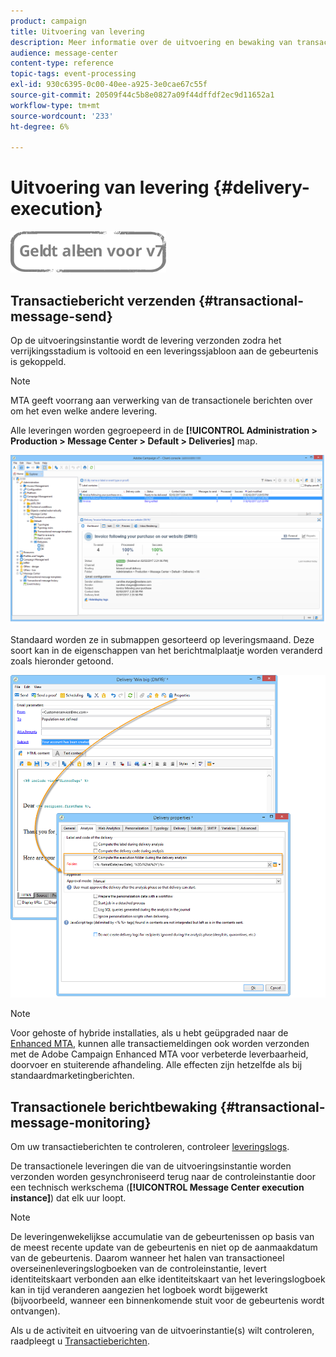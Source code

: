 ```yaml
---
product: campaign
title: Uitvoering van levering
description: Meer informatie over de uitvoering en bewaking van transactieberichten.
audience: message-center
content-type: reference
topic-tags: event-processing
exl-id: 930c6395-0c00-40ee-a925-3e0cae67c55f
source-git-commit: 20509f44c5b8e0827a09f44dffdf2ec9d11652a1
workflow-type: tm+mt
source-wordcount: '233'
ht-degree: 6%

---
```


# Uitvoering van levering {#delivery-execution}

![](../../assets/v7-only.svg)

## Transactiebericht verzenden {#transactional-message-send}

Op de uitvoeringsinstantie wordt de levering verzonden zodra het verrijkingsstadium is voltooid en een leveringssjabloon aan de gebeurtenis is gekoppeld.

>[!NOTE]
>
>MTA geeft voorrang aan verwerking van de transactionele berichten over om het even welke andere levering.

Alle leveringen worden gegroepeerd in de **[!UICONTROL Administration > Production > Message Center > Default > Deliveries]** map.

![](assets/messagecenter_deliveries_execinstances_001.png)

Standaard worden ze in submappen gesorteerd op leveringsmaand. Deze soort kan in de eigenschappen van het berichtmalplaatje worden veranderd zoals hieronder getoond.

![](assets/messagecenter_deliveries_properties_001.png)

>[!NOTE]
>
>Voor gehoste of hybride installaties, als u hebt geüpgraded naar de [Enhanced MTA](../../delivery/using/sending-with-enhanced-mta.md), kunnen alle transactiemeldingen ook worden verzonden met de Adobe Campaign Enhanced MTA voor verbeterde leverbaarheid, doorvoer en stuiterende afhandeling. Alle effecten zijn hetzelfde als bij standaardmarketingberichten.

## Transactionele berichtbewaking {#transactional-message-monitoring}

Om uw transactieberichten te controleren, controleer [leveringslogs](../../delivery/using/delivery-dashboard.md#delivery-logs-and-history).

De transactionele leveringen die van de uitvoeringsinstantie worden verzonden worden gesynchroniseerd terug naar de controleinstantie door een technisch werkschema (**[!UICONTROL Message Center execution instance]**) dat elk uur loopt.

>[!NOTE]
>
>De leveringenwekelijkse accumulatie van de gebeurtenissen op basis van de meest recente update van de gebeurtenis en niet op de aanmaakdatum van de gebeurtenis. Daarom wanneer het halen van transactioneel overseinenleveringslogboeken van de controleinstantie, levert identiteitskaart verbonden aan elke identiteitskaart van het leveringslogboek kan in tijd veranderen aangezien het logboek wordt bijgewerkt (bijvoorbeeld, wanneer een binnenkomende stuit voor de gebeurtenis wordt ontvangen).

<!--The transactional deliveries sent from the execution instance are synchronized back to the control instance as follows.

Let's take a [delivery template](../../message-center/using/introduction.md) labelled *Template_1*.

1. An event corresponding to *Template_1* is received on the execution instance.
1. The **Processing real time events** (rtEventsProcessing) workflow processes the event and searches for an existing delivery for the current month.

    >[!NOTE]
    >
    >If not found, a new delivery is created and the event is assigned to the new delivery.

1. The transactional email is sent and the delivery status changes to **[!UICONTROL Sent]**.
1. The **Message Center execution instance** (mcSync_mcExec) workflow retrieves the delivery logs from the execution instance and updates the delivery logs on the control instance.
1. The control instance searches for an existing delivery for week 40 (2020-09-28_Template_1).

    >[!NOTE]
    >
    >If not found, a new delivery is created.

1. The week after, an inbound bounce is received for the event.
1. The status of the event changes to **[!UICONTROL Delivery failed]**.
1. The **Message Center execution instance** (mcSync_mcExec) workflow retrieves the delivery logs from the execution instance and searches for a delivery for week 41 (2020-10-05_Template_1) to update the delivery logs. The delivery logs are then linked to a new delivery for the current week.

To summarize, the deliveries weekly accumulate the events based on the latest event update, and not on the event creation date.

Therefore, when extracting transactional messaging delivery logs from the control instance, the delivery ID associated with each delivery log ID changes every week.-->

Als u de activiteit en uitvoering van de uitvoerinstantie(s) wilt controleren, raadpleegt u [Transactieberichten](../../message-center/using/about-transactional-messaging-reports.md).
